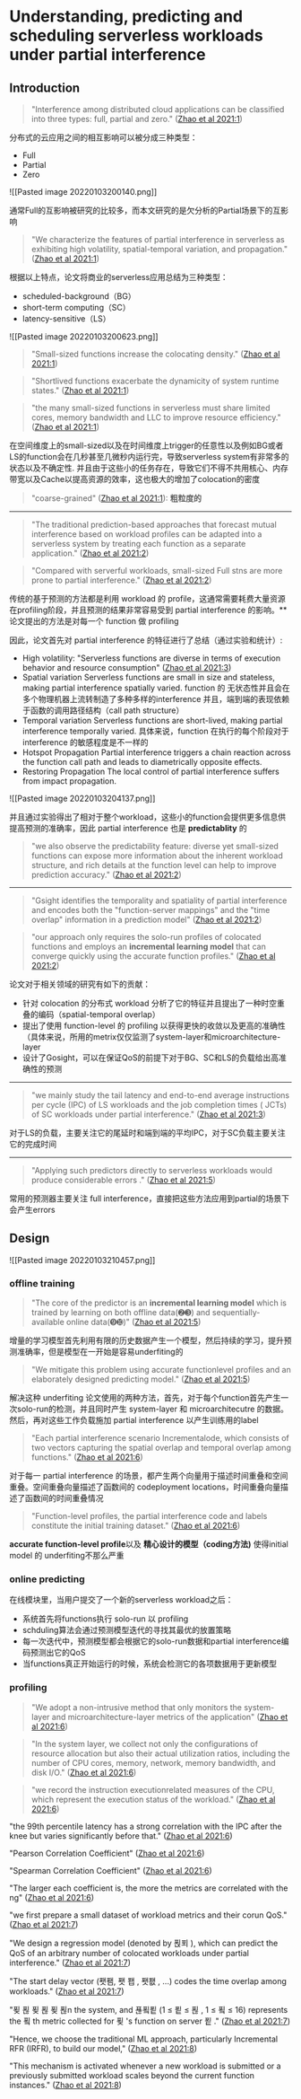 # Understanding, predicting and scheduling serverless workloads under partial interference
## Introduction

>"Interference among distributed cloud applications can be classified into three types: full, partial and zero." ([Zhao et al 2021:1](zotero://open-pdf/library/items/XCRAAQS7?page=1))

分布式的云应用之间的相互影响可以被分成三种类型：
- Full
- Partial
- Zero

![[Pasted image 20220103200140.png]]

通常Full的互影响被研究的比较多，而本文研究的是欠分析的Partial场景下的互影响

>"We characterize the features of partial interference in serverless as exhibiting high volatility, spatial-temporal variation, and propagation." ([Zhao et al 2021:1](zotero://open-pdf/library/items/XCRAAQS7?page=1))

根据以上特点，论文将商业的serverless应用总结为三种类型：
- scheduled-background（BG）
- short-term computing（SC）
- latency-sensitive（LS）

![[Pasted image 20220103200623.png]]

>"Small-sized functions increase the colocating density." ([Zhao et al 2021:1](zotero://open-pdf/library/items/XCRAAQS7?page=1))

>"Shortlived functions exacerbate the dynamicity of system runtime states." ([Zhao et al 2021:1](zotero://open-pdf/library/items/XCRAAQS7?page=1))

>"the many small-sized functions in serverless must share limited cores, memory bandwidth and LLC to improve resource efficiency." ([Zhao et al 2021:1](zotero://open-pdf/library/items/XCRAAQS7?page=1))

在空间维度上的small-sized以及在时间维度上trigger的任意性以及例如BG或者LS的function会在几秒甚至几微秒内运行完，导致serverless system有非常多的状态以及不确定性. 并且由于这些小的任务存在，导致它们不得不共用核心、内存带宽以及Cache以提高资源的效率，这也极大的增加了colocation的密度

> "coarse-grained" ([Zhao et al 2021:1](zotero://open-pdf/library/items/XCRAAQS7?page=1)): **粗粒度的**

___

>"The traditional prediction-based approaches that forecast mutual interference based on workload profiles can be adapted into a serverless system by treating each function as a separate application." ([Zhao et al 2021:2](zotero://open-pdf/library/items/XCRAAQS7?page=2))

>"Compared with serverful workloads, small-sized Full stns are more prone to partial interference." ([Zhao et al 2021:2](zotero://open-pdf/library/items/XCRAAQS7?page=2))

传统的基于预测的方法都是利用 workload 的 profile，这通常需要耗费大量资源在profiling阶段，并且预测的结果非常容易受到 partial interference 的影响。**论文提出的方法是对每一个 function 做 profiling

因此，论文首先对 partial interference 的特征进行了总结（通过实验和统计）:
- High volatility: 
	"Serverless functions are diverse in terms of execution behavior and resource consumption" ([Zhao et al 2021:3](zotero://open-pdf/library/items/XCRAAQS7?page=3))
- Spatial variation
	Serverless functions are small in size and stateless, making partial interference spatially varied.
	function 的 无状态性并且会在多个物理机器上流转制造了多种多样的interference
	并且，端到端的表现依赖于函数的调用路径结构（call path structure）
- Temporal variation
	Serverless functions are short-lived, making partial interference temporally varied.
	具体来说，function 在执行的每个阶段对于 interference 的敏感程度是不一样的
- Hotspot Propagation
	Partial interference triggers a chain reaction across the function call path and leads to diametrically opposite effects.
- Restoring Propagation
	The local control of partial interference suffers from impact propagation.
	
![[Pasted image 20220103204137.png]]

并且通过实验得出了相对于整个workload，这些小的function会提供更多信息供提高预测的准确率，因此 partial interference 也是 **predictablity** 的

>"we also observe the predictability feature: diverse yet small-sized functions can expose more information about the inherent workload structure, and rich details at the function level can help to improve prediction accuracy." ([Zhao et al 2021:2](zotero://open-pdf/library/items/XCRAAQS7?page=2))

---

>"Gsight identifies the temporality and spatiality of partial interference and encodes both the "function-server mappings" and the "time overlap" information in a prediction model" ([Zhao et al 2021:2](zotero://open-pdf/library/items/XCRAAQS7?page=2))

>"our approach only requires the solo-run profiles of colocated functions and employs an **incremental learning model** that can converge quickly using the accurate function profiles." ([Zhao et al 2021:2](zotero://open-pdf/library/items/XCRAAQS7?page=2))

论文对于相关领域的研究有如下的贡献：
- 针对 colocation 的分布式 workload 分析了它的特征并且提出了一种时空重叠的编码（spatial-temporal overlap）
- 提出了使用 function-level 的 profiling 以获得更快的收敛以及更高的准确性（具体来说，所用的metrix仅仅监测了system-layer和microarchitecture-layer
- 设计了Gosight，可以在保证QoS的前提下对于BG、SC和LS的负载给出高准确性的预测

___
>"we mainly study the tail latency and end-to-end average instructions per cycle (IPC) of LS workloads and the job completion times ( JCTs) of SC workloads under partial interference." ([Zhao et al 2021:3](zotero://open-pdf/library/items/XCRAAQS7?page=3))

对于LS的负载，主要关注它的尾延时和端到端的平均IPC，对于SC负载主要关注它的完成时间

---
>"Applying such predictors directly to serverless workloads would produce considerable errors ." ([Zhao et al 2021:5](zotero://open-pdf/library/items/XCRAAQS7?page=5))

常用的预测器主要关注 full interference，直接把这些方法应用到partial的场景下会产生errors

## Design
![[Pasted image 20220103210457.png]]

### offline training
 >"The core of the predictor is an **incremental learning model** which is trained by learning on both offline data(➋➌) and sequentially-available online data(➒➓)" ([Zhao et al 2021:5](zotero://open-pdf/library/items/XCRAAQS7?page=5))

增量的学习模型首先利用有限的历史数据产生一个模型，然后持续的学习，提升预测准确率，但是模型在一开始是容易underfiting的

>"We mitigate this problem using accurate functionlevel profiles and an elaborately designed predicting model." ([Zhao et al 2021:5](zotero://open-pdf/library/items/XCRAAQS7?page=5))

解决这种 underfiting 论文使用的两种方法，首先，对于每个function首先产生一次solo-run的检测，并且同时产生 system-layer 和 microarchitecutre 的数据。然后，再对这些工作负载施加 partial interference 以产生训练用的label

>"Each partial interference scenario Incrementalode, which consists of two vectors capturing the spatial overlap and temporal overlap among functions." ([Zhao et al 2021:6](zotero://open-pdf/library/items/XCRAAQS7?page=6))

对于每一 partial interference 的场景，都产生两个向量用于描述时间重叠和空间重叠。空间重叠向量描述了函数间的 codeployment locations，时间重叠向量描述了函数间的时间重叠情况

>"Function-level profiles, the partial interference code and labels constitute the initial training dataset." ([Zhao et al 2021:6](zotero://open-pdf/library/items/XCRAAQS7?page=6))

**accurate function-level profile**以及 **精心设计的模型（coding方法)** 使得initial model 的 underfiting不那么严重

### online predicting

在线模块里，当用户提交了一个新的serverless workload之后：
- 系统首先将functions执行 solo-run 以 profiling
- schduling算法会通过预测模型迭代的寻找其最优的放置策略
- 每一次迭代中，预测模型都会根据它的solo-run数据和partial interference编码预测出它的QoS
- 当functions真正开始运行的时候，系统会检测它的各项数据用于更新模型

### profiling

>"We adopt a non-intrusive method that only monitors the system-layer and microarchitecture-layer metrics of the application" ([Zhao et al 2021:6](zotero://open-pdf/library/items/XCRAAQS7?page=6))

>"In the system layer, we collect not only the configurations of resource allocation but also their actual utilization ratios, including the number of CPU cores, memory, network, memory bandwidth, and disk I/O." ([Zhao et al 2021:6](zotero://open-pdf/library/items/XCRAAQS7?page=6))

>"we record the instruction executionrelated measures of the CPU, which represent the execution status of the workload." ([Zhao et al 2021:6](zotero://open-pdf/library/items/XCRAAQS7?page=6))

"the 99th percentile latency has a strong correlation with the IPC after the knee but varies significantly before that." ([Zhao et al 2021:6](zotero://open-pdf/library/items/XCRAAQS7?page=6))

"Pearson Correlation Coefficient" ([Zhao et al 2021:6](zotero://open-pdf/library/items/XCRAAQS7?page=6))

"Spearman Correlation Coefficient" ([Zhao et al 2021:6](zotero://open-pdf/library/items/XCRAAQS7?page=6))

"The larger each coefficient is, the more the metrics are correlated with the ng" ([Zhao et al 2021:6](zotero://open-pdf/library/items/XCRAAQS7?page=6))

"we first prepare a small dataset of workload metrics and their corun QoS." ([Zhao et al 2021:7](zotero://open-pdf/library/items/XCRAAQS7?page=7))

"We design a regression model (denoted by 푅푀 ), which can predict the QoS of an arbitrary number of colocated workloads under partial interference." ([Zhao et al 2021:7](zotero://open-pdf/library/items/XCRAAQS7?page=7))

"The start delay vector (퐷퐴, 퐷 퐵 , 퐷퐶 , ...) codes the time overlap among workloads." ([Zhao et al 2021:7](zotero://open-pdf/library/items/XCRAAQS7?page=7))

"푖 푆 푖 푆 푖 푆n the system, and 푢푘푙 (1 ≤ 푙 ≤ 푆 , 1 ≤ 푘 ≤ 16) represents the 푘 th metric collected for 푖 's function on server 푙 ." ([Zhao et al 2021:7](zotero://open-pdf/library/items/XCRAAQS7?page=7))

"Hence, we choose the traditional ML approach, particularly Incremental RFR (IRFR), to build our model," ([Zhao et al 2021:8](zotero://open-pdf/library/items/XCRAAQS7?page=8))

"This mechanism is activated whenever a new workload is submitted or a previously submitted workload scales beyond the current function instances." ([Zhao et al 2021:8](zotero://open-pdf/library/items/XCRAAQS7?page=8))